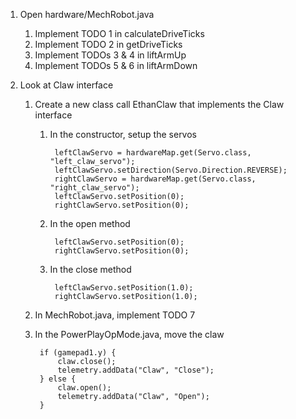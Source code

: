 1. Open hardware/MechRobot.java
    1. Implement TODO 1 in calculateDriveTicks
    2. Implement TODO 2 in getDriveTicks
    3. Implement TODOs 3 & 4 in liftArmUp
    4. Implement TODOs 5 & 6 in liftArmDown

2. Look at Claw interface
    1. Create a new class call EthanClaw that implements the Claw interface
        1. In the constructor, setup the servos
        
                leftClawServo = hardwareMap.get(Servo.class, "left_claw_servo");
                leftClawServo.setDirection(Servo.Direction.REVERSE);
                rightClawServo = hardwareMap.get(Servo.class, "right_claw_servo");
                leftClawServo.setPosition(0);
                rightClawServo.setPosition(0);
        2. In the open method
        
                leftClawServo.setPosition(0);
                rightClawServo.setPosition(0);
        3. In the close method
        
                leftClawServo.setPosition(1.0);
                rightClawServo.setPosition(1.0);
    2. In MechRobot.java, implement TODO 7
    3. In the PowerPlayOpMode.java, move the claw
    
            if (gamepad1.y) {
                claw.close();
                telemetry.addData("Claw", "Close");
            } else {
                claw.open();
                telemetry.addData("Claw", "Open");
            }
